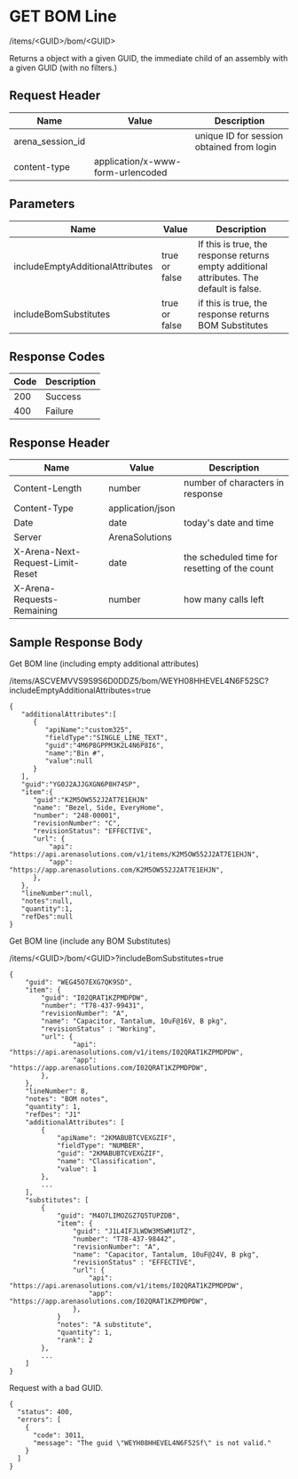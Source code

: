 # GET BOM Line


/items/&lt;GUID&gt;/bom/&lt;GUID&gt;

Returns a  object with a given GUID, the immediate child of an assembly with a given GUID \(with no filters.\) 

## Request Header

| Name<br> | Value<br> | Description<br> |
|  --- |  --- |  --- | 
| arena_session_id<br> |   | unique ID for session obtained from login<br> |
| content\-type<br> | application/x\-www\-form\-urlencoded<br> |   |

## Parameters

| Name<br> | Value<br> | Description<br> |
|  --- |  --- |  --- | 
| includeEmptyAdditionalAttributes<br> | true or false<br> | If this is true, the response returns empty additional attributes. The default is false.<br> |
| includeBomSubstitutes<br> | true or false<br> | if this is true, the response returns BOM Substitutes<br> |

## Response Codes

| Code<br> | Description<br> |
|  --- |  --- | 
| 200<br> | Success<br> |
| 400<br> | Failure<br> |

## Response Header

| Name<br> | Value<br> | Description<br> |
|  --- |  --- |  --- | 
| Content\-Length<br> | number<br> | number of characters in response<br> |
| Content\-Type<br> | application/json<br> |   |
| Date<br> | date<br> | today's date and time<br> |
| Server<br> | ArenaSolutions<br> |   |
| X\-Arena\-Next\-Request\-Limit\-Reset<br> | date<br> | the scheduled time for resetting of the count<br> |
| X\-Arena\-Requests\-Remaining<br> | number<br> | how many calls left<br> |

## Sample Response Body
Get BOM line \(including empty additional attributes\)

/items/ASCVEMVVS9S9S6D0DDZ5/bom/WEYH08HHEVEL4N6F52SC?includeEmptyAdditionalAttributes=true

```
{
   "additionalAttributes":[
      {
         "apiName":"custom325",
         "fieldType":"SINGLE_LINE_TEXT",
         "guid":"4M6P8GPPM3K2L4N6P8I6",
         "name":"Bin #",
         "value":null
      }
   ],
   "guid":"YG0J2AJJGXGN6P8H74SP",
   "item":{
      "guid":"K2M5OW552J2AT7E1EHJN"
      "name": "Bezel, Side, EveryHome",
      "number": "248-00001",
      "revisionNumber": "C",
      "revisionStatus": "EFFECTIVE",
      "url": {
          "api": "https://api.arenasolutions.com/v1/items/K2M5OW552J2AT7E1EHJN",
          "app": "https://app.arenasolutions.com/K2M5OW552J2AT7E1EHJN",  
      },
   },
   "lineNumber":null,
   "notes":null,
   "quantity":1,
   "refDes":null
}
```
Get BOM line \(include any BOM Substitutes\)

/items/&lt;GUID&gt;/bom/&lt;GUID&gt;?includeBomSubstitutes=true

```
{
    "guid": "WEG45O7EXG7QK9SD",
    "item": {
        "guid": "I02QRAT1KZPMDPDW",
        "number": "T78-437-99431",
        "revisionNumber": "A",
        "name": "Capacitor, Tantalum, 10uF@16V, B pkg",
        "revisionStatus" : "Working",
        "url": {
                "api": "https://api.arenasolutions.com/v1/items/I02QRAT1KZPMDPDW",
                "app": "https://app.arenasolutions.com/I02QRAT1KZPMDPDW",  
        },                                         
    },
    "lineNumber": 8,
    "notes": "BOM notes",
    "quantity": 1,
    "refDes": "J1"
    "additionalAttributes": [
        {
            "apiName": "2KMABUBTCVEXGZIF",
            "fieldType": "NUMBER",
            "guid": "2KMABUBTCVEXGZIF",
            "name": "Classification",
            "value": 1
        },
        ...
    ],
    "substitutes": [ 
        {
            "guid": "M4O7LIMOZGZ7Q5TUPZDB",
            "item": {
                "guid": "J1L4IFJLWDW3M5WM1UTZ",
                "number": "T78-437-98442",
                "revisionNumber": "A",
                "name": "Capacitor, Tantalum, 10uF@24V, B pkg",
                "revisionStatus" : "EFFECTIVE",
                "url": {
                    "api": "https://api.arenasolutions.com/v1/items/I02QRAT1KZPMDPDW",
                    "app": "https://app.arenasolutions.com/I02QRAT1KZPMDPDW",  
                },                         
            }
            "notes": "A substitute",
            "quantity": 1,
            "rank": 2
        },
        ...
    ]
}
```
Request with a bad GUID.

```
{
  "status": 400,
  "errors": [
    {
      "code": 3011,
      "message": "The guid \"WEYH08HHEVEL4N6F52Sf\" is not valid."
    }
  ]
}
```
